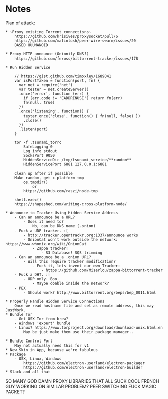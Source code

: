 Notes
===========

Plan of attack:

    * ~Proxy existing Torrent connections~
        https://github.com/krisives/proxysocket/pull/6
        https://github.com/mafintosh/peer-wire-swarm/issues/20
        BASED HUUMANOID

    * Proxy HTTP announce (Onionify DNS?)
        https://github.com/feross/bittorrent-tracker/issues/178

    * Run Hidden Service

        // https://gist.github.com/timoxley/1689041
        var isPortTaken = function(port, fn) {
          var net = require('net')
          var tester = net.createServer()
          .once('error', function (err) {
            if (err.code != 'EADDRINUSE') return fn(err)
            fn(null, true)
          })
          .once('listening', function() {
            tester.once('close', function() { fn(null, false) })
            .close()
          })
          .listen(port)
        }

        tor -f .tsunami_torrc
            SafeLogging 0
            Log info stdout
            SocksPort 9050
            HiddenServiceDir /tmp/tsunami_service/**random**
            HiddenServicePort 6881 127.0.0.1:6881

        Clean up after if possible
        Make random, get x-platform tmp
            os.tmpdir()
                or
            https://github.com/raszi/node-tmp

        shell.exec()
        https://shapeshed.com/writing-cross-platform-node/

    * Announce to Tracker Using Hidden Service Address
        - Can an announce be a URL?
            - Does it need to?
                No, can be DNS name (.onion)
        - Fuck a UDP tracker. :[
            - http://tracker.opentrackr.org:1337/announce works
            - OnionCat won't work outside the network: https://www.whonix.org/wiki/OnionCat
                - Zappa tracker!
                    - S3 Database! SQS trimming
        - Can an announce be a .onion URL?
            - Will this require tracker modification?
                - Fuck it, lets invent our own Tracker:
                    - https://github.com/Miserlou/zappa-bittorrent-tracker
        - Fuck a DHT. :[
            - UDP only. Boo.
                - Maybe doable inside the network?
        - PEX
            - Should work? http://www.bittorrent.org/beps/bep_0011.html

    * Properly Handle Hidden Service Connections
        Once we read hostname file and set as remote address, this may JustWork.
    * Bundle Tor
        - Get OSX Tor from brew?
        - Windows 'expert' bundle
        - Linux? https://www.torproject.org/download/download-unix.html.en
            May be just make them use their package manager..

    * Bundle Control Port
        May not actually need this for v1
    * New Skin in App, because we're fabulous
    * Package
        - OSX, Linux, Windows
            https://github.com/electron-userland/electron-packager
            https://github.com/electron-userland/electron-builder
    * Slack and all that


SO MANY GOD DAMN PROXY LIBRARIES THAT ALL SUCK
COOL FRENCH GUY WORKING ON SIMILAR PROBLEM?
PEER SWITCHING FUCK
MAGIC PACKET?